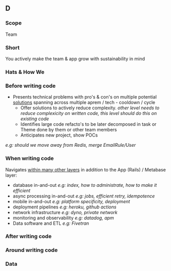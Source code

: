 ## D
### Scope

Team

### Short

You actively make the team & app grow with sustainability in mind

### Hats & How We

### Before writing code

- Presents technical problems with pro's & con's on multiple potential [solutions](https://github.com/moka-care/levels/blob/guidelines.md#probleme-resolution) spanning across multiple aprem / tech - cooldown / cycle 
  - Offer solutions to actively reduce complexity. _other level needs to reduce complexicity on written code, this level should do this on existing code_
  - Identifies large code refacto's to be later decomposed in task or Theme done by them or other team members
  - Anticipates new project, show POCs

_e.g: should we move away from Redis, merge EmailRule/User_

  
### When writing code

Navigates [within many other layers](https://github.com/moka-care/levels/blob/guidelines.md#code-vs-stack) in addition to the App (Rails) / Metabase layer:
  - database in-and-out _e.g: index, how to administrate, how to make it efficient_
  - async processing in-and-out _e.g: jobs, efficient retry, idempotence_
  - mobile in-and-out _e.g: platform specificity, deployment_
  - deployment pipelines _e.g: heroku, github actions_
  - network infrastructure _e.g: dyno, private network_
  - monitoring and observability _e.g: datadog, apm_
  - Data software and ETL _e.g: Fivetran_

### After writing code


### Around writing code

### Data
